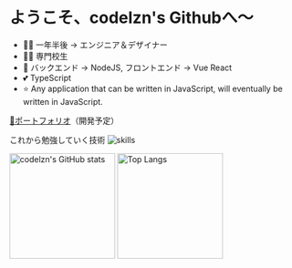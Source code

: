 # ようこそ、codelzn's Githubへ〜

- 👨‍💻 一年半後 -> エンジニア＆デザイナー
- 👨‍🎓 専門校生
- 📝 バックエンド -> NodeJS, フロントエンド -> Vue React
- 💕 TypeScript
- ⭐️ Any application that can be written in JavaScript, will eventually be written in JavaScript.

[👀ポートフォリオ](https://李.jp)（開発予定）

これから勉強していく技術
![skills](https://skillicons.dev/icons?i=ps,ai,xd,figma,blender,vscode,git,github,html,css,js,sass,ts,tailwind,react,nextjs,vue,nuxtjs,vite,nodejs,express,nestjs,graphql,aws,firebase,vercel,docker,md,stackoverflow)

<img src="https://github-readme-stats-one-bice.vercel.app/api?username=codelzn&count_private=true&theme=calm&show_icons=true&include_all_commits=true&role=OWNER,ORGANIZATION_MEMBER,COLLABORATOR" alt="codelzn's GitHub stats" height="185px" /> <img src="https://github-readme-stats-one-bice.vercel.app/api/top-langs/?username=codelzn&layout=compact&langs_count=8&theme=calm&role=OWNER,COLLABORATOR" alt="Top Langs" height="185px" />

